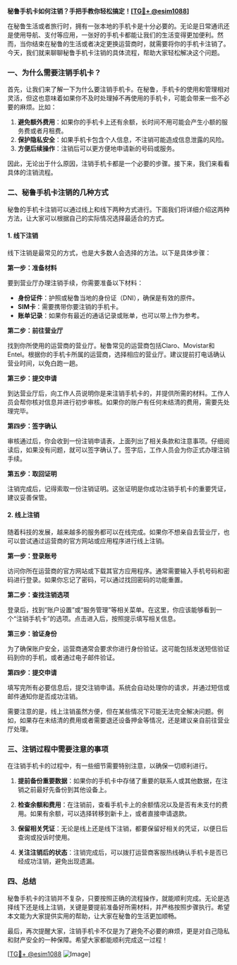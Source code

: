 **秘鲁手机卡如何注销？手把手教你轻松搞定！[[TG💪+ @esim1088](https://t.me/s/esim1088)]**

在秘鲁生活或者旅行时，拥有一张本地的手机卡是十分必要的。无论是日常通讯还是使用导航、支付等应用，一张好的手机卡都能让我们的生活变得更加便利。然而，当你结束在秘鲁的生活或者决定更换运营商时，就需要将你的手机卡注销了。今天，我们就来聊聊秘鲁手机卡注销的具体流程，帮助大家轻松解决这个问题。

### 一、为什么需要注销手机卡？

首先，让我们来了解一下为什么要注销手机卡。在秘鲁，手机卡的使用和管理相对灵活，但这也意味着如果你不及时处理掉不再使用的手机卡，可能会带来一些不必要的麻烦。比如：

1. **避免额外费用**：如果你的手机卡上还有余额，长时间不用可能会产生小额的服务费或者月租费。
2. **保护隐私安全**：如果手机卡包含个人信息，不注销可能造成信息泄露的风险。
3. **方便后续操作**：注销后可以更方便地申请新的号码或服务。

因此，无论出于什么原因，注销手机卡都是一个必要的步骤。接下来，我们来看看具体的注销流程。

### 二、秘鲁手机卡注销的几种方式

秘鲁的手机卡注销可以通过线上和线下两种方式进行。下面我们将详细介绍这两种方法，让大家可以根据自己的实际情况选择最适合的方式。

#### 1. 线下注销

线下注销是最常见的方式，也是大多数人会选择的方法。以下是具体步骤：

**第一步：准备材料**

要到营业厅办理注销手续，你需要准备以下材料：
- **身份证件**：护照或秘鲁当地的身份证（DNI），确保是有效的原件。
- **SIM卡**：需要携带你要注销的手机卡。
- **账单记录**：如果你有最近的通话记录或账单，也可以带上作为参考。

**第二步：前往营业厅**

找到你所使用的运营商的营业厅。秘鲁常见的运营商包括Claro、Movistar和Entel。根据你的手机卡所属的运营商，选择相应的营业厅。建议提前打电话确认营业时间，以免白跑一趟。

**第三步：提交申请**

到达营业厅后，向工作人员说明你是来注销手机卡的，并提供所需的材料。工作人员会帮你核对信息并进行初步审核。如果你的账户有任何未结清的费用，需要先处理完毕。

**第四步：签字确认**

审核通过后，你会收到一份注销申请表，上面列出了相关条款和注意事项。仔细阅读后，如果没有问题，就可以签字确认了。签字后，工作人员会为你正式办理注销手续。

**第五步：取回证明**

注销完成后，记得索取一份注销证明。这张证明是你成功注销手机卡的重要凭证，建议妥善保管。

#### 2. 线上注销

随着科技的发展，越来越多的服务都可以在线完成。如果你不想亲自去营业厅，也可以尝试通过运营商的官方网站或应用程序进行线上注销。

**第一步：登录账号**

访问你所在运营商的官方网站或下载其官方应用程序。通常需要输入手机号码和密码进行登录。如果你忘记了密码，可以通过找回密码的功能重置。

**第二步：查找注销选项**

登录后，找到“账户设置”或“服务管理”等相关菜单。在这里，你应该能够看到一个“注销手机卡”的选项。点击进入后，按照提示填写相关信息。

**第三步：验证身份**

为了确保账户安全，运营商通常会要求你进行身份验证。这可能包括发送短信验证码到你的手机，或者通过电子邮件验证。

**第四步：提交申请**

填写完所有必要信息后，提交注销申请。系统会自动处理你的请求，并通过短信或邮件通知你是否成功注销。

需要注意的是，线上注销虽然方便，但在某些情况下可能无法完全解决问题。例如，如果存在未结清的费用或者需要退还设备押金等情况，还是建议亲自前往营业厅处理。

### 三、注销过程中需要注意的事项

在注销手机卡的过程中，有一些细节需要特别注意，以确保一切顺利进行。

1. **提前备份重要数据**：如果你的手机卡中存储了重要的联系人或其他数据，在注销之前最好先备份到其他设备上。
   
2. **检查余额和费用**：在注销前，查看手机卡上的余额情况以及是否有未支付的费用。如果有余额，可以选择转移到新卡上，或者直接申请退款。

3. **保留相关凭证**：无论是线上还是线下注销，都要保留好相关的凭证，以便日后查询或投诉时使用。

4. **关注注销后的状态**：注销完成后，可以拨打运营商客服热线确认手机卡是否已经成功注销，避免出现遗漏。

### 四、总结

秘鲁手机卡的注销并不复杂，只要按照正确的流程操作，就能顺利完成。无论是选择线下还是线上注销，关键是要提前准备好所需材料，并严格按照步骤执行。希望本文能为大家提供实用的帮助，让大家在秘鲁的生活更加顺畅。

最后，再次提醒大家，注销手机卡不仅是为了避免不必要的麻烦，更是对自己隐私和财产安全的一种保障。希望大家都能顺利完成这一过程！

[[TG💪+ @esim1088](https://t.me/s/esim1088) ![Image](https://i.postimg.cc/4NQfJmqS/Snipaste-2025-05-13-00-14-12.png)]
